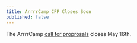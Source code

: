 ```yaml
---
title: ArrrrCamp CFP Closes Soon
published: false
---
```


The ArrrrCamp [call for proprosals][cfp] closes May 16th.

[cfp]: LINK
